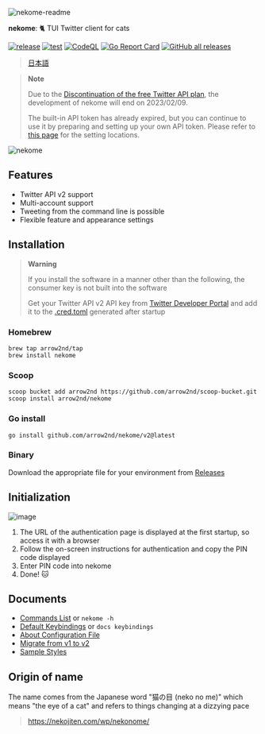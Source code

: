 ![nekome-readme](https://user-images.githubusercontent.com/44780846/204079320-eb71727d-e7e8-4160-92f4-4bb6b9a0ea9e.png)

**nekome**: 🐈 TUI Twitter client for cats

[![release](https://github.com/arrow2nd/nekome/actions/workflows/release.yml/badge.svg)](https://github.com/arrow2nd/nekome/actions/workflows/release.yml)
[![test](https://github.com/arrow2nd/nekome/actions/workflows/test.yml/badge.svg)](https://github.com/arrow2nd/nekome/actions/workflows/test.yml)
[![CodeQL](https://github.com/arrow2nd/nekome/actions/workflows/codeql-analysis.yml/badge.svg)](https://github.com/arrow2nd/nekome/actions/workflows/codeql-analysis.yml)
[![Go Report Card](https://goreportcard.com/badge/github.com/arrow2nd/nekome)](https://goreportcard.com/report/github.com/arrow2nd/nekome)
[![GitHub all releases](https://img.shields.io/github/downloads/arrow2nd/nekome/total)](https://github.com/arrow2nd/nekome/releases)

> [日本語](./README.md)

> **Note**
>
> Due to the [Discontinuation of the free Twitter API plan](https://twitter.com/TwitterDev/status/1621026986784337922), the development of nekome will end on 2023/02/09.
>
> The built-in API token has already expired, but you can continue to use it by preparing and setting up your own API token.
> Please refer to [this page](https://github.com/arrow2nd/nekome/blob/v2/docs/en/config.md#credtoml) for the setting locations.

![nekome](https://user-images.githubusercontent.com/44780846/210126086-2be3feab-3ad9-41f5-9510-d28b947256f4.gif)

## Features

- Twitter API v2 support
- Multi-account support
- Tweeting from the command line is possible
- Flexible feature and appearance settings

## Installation

> **Warning**
>
> If you install the software in a manner other than the following, the consumer
> key is not built into the software
>
> Get your Twitter API v2 API key from
> [Twitter Developer Portal](https://developer.twitter.com/en/portal/projects-and-apps)
> and add it to the [.cred.toml](./docs/en/config.md#credtoml) generated after
> startup

### Homebrew

```
brew tap arrow2nd/tap
brew install nekome
```

### Scoop

```
scoop bucket add arrow2nd https://github.com/arrow2nd/scoop-bucket.git
scoop install arrow2nd/nekome
```

### Go install

```
go install github.com/arrow2nd/nekome/v2@latest
```

### Binary

Download the appropriate file for your environment from
[Releases](https://github.com/arrow2nd/nekome/releases)

## Initialization

![image](https://user-images.githubusercontent.com/44780846/177674269-2efa3342-bb1a-4be3-8133-7fc8f6e8cec0.png)

1. The URL of the authentication page is displayed at the first startup, so
   access it with a browser
2. Follow the on-screen instructions for authentication and copy the PIN code
   displayed
3. Enter PIN code into nekome
4. Done! 🐱

## Documents

- [Commands List](./docs/en/commands.md) or `nekome -h`
- [Default Keybindings](./docs/en/keybindings.md) or `docs keybindings`
- [About Configuration File](./docs/en/config.md)
- [Migrate from v1 to v2](./docs/en/migrate-v1-v2.md)
- [Sample Styles](./docs/sample_styles.md)

## Origin of name

The name comes from the Japanese word "猫の目 (neko no me)" which means "the eye of
a cat" and refers to things changing at a dizzying pace

> https://nekojiten.com/wp/nekonome/
